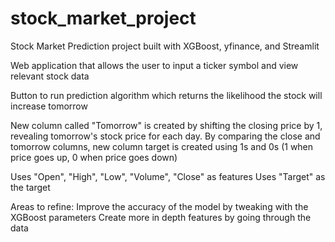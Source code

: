 # stock_market_project

Stock Market Prediction project built with XGBoost, yfinance, and Streamlit

Web application that allows the user to input a ticker symbol and view relevant stock data

Button to run prediction algorithm which returns the likelihood the stock will increase tomorrow

New column called "Tomorrow" is created by shifting the closing price by 1, revealing tomorrow's stock price for each day. 
By comparing the close and tomorrow columns, new column target is created using 1s and 0s (1 when price goes up, 0 when price goes down)

Uses "Open", "High", "Low", "Volume", "Close" as features
Uses "Target" as the target

Areas to refine: 
Improve the accuracy of the model by tweaking with the XGBoost parameters
Create more in depth features by going through the data